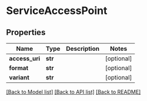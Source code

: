 # ServiceAccessPoint

## Properties
Name | Type | Description | Notes
------------ | ------------- | ------------- | -------------
**access_uri** | **str** |  | [optional] 
**format** | **str** |  | [optional] 
**variant** | **str** |  | [optional] 

[[Back to Model list]](../README.md#documentation-for-models) [[Back to API list]](../README.md#documentation-for-api-endpoints) [[Back to README]](../README.md)


